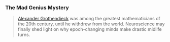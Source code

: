 ### The Mad Genius Mystery

> [Alexander Grothendieck](https://www.psychologytoday.com/us/articles/201707/the-mad-genius-mystery) was among the greatest mathematicians of the 20th century, until he withdrew from the world. Neuroscience may finally shed light on why epoch-changing minds make drastic midlife turns.
